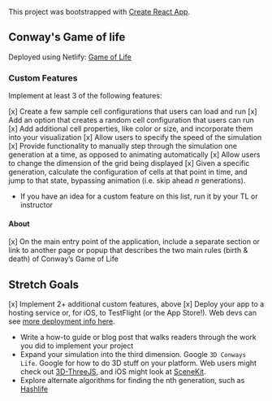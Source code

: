This project was bootstrapped with [Create React App](https://github.com/facebook/create-react-app).

## Conway's Game of life

Deployed using Netlify: [Game of Life](game-of-life-kyle.netlify.app)

### Custom Features

Implement at least 3 of the following features:

[x] Create a few sample cell configurations that users can load and run
[x] Add an option that creates a random cell configuration that users can
  run
[x] Add additional cell properties, like color or size, and incorporate
  them into your visualization
[x] Allow users to specify the speed of the simulation
[x] Provide functionality to manually step through the simulation one
  generation at a time, as opposed to animating automatically
[x] Allow users to change the dimension of the grid being displayed
[x] Given a specific generation, calculate the configuration of cells at
  that point in time, and jump to that state, bypassing animation (i.e.
  skip ahead _n_ generations).
* If you have an idea for a custom feature on this list, run it by your
  TL or instructor

#### About

[x] On the main entry point of the application, include a separate section
  or link to another page or popup that describes the two main rules
  (birth & death) of Conway’s Game of Life

## Stretch Goals

[x] Implement 2+ additional custom features, above
[x] Deploy your app to a hosting service or, for iOS, to TestFlight (or
  the App Store!). Web devs can see [more deployment info
  here](resources/web/deployment).
* Write a how-to guide or blog post that walks readers through the
  work you did to implement your project
* Expand your simulation into the third dimension. Google `3D Conways
  Life`. Google for how to do 3D stuff on your platform. Web users might
  check out [3D-ThreeJS](https://github.com/LambdaSchool/3D-ThreeJS),
  and iOS might look at [SceneKit](https://developer.apple.com/scenekit/).
* Explore alternate algorithms for finding the nth generation, such
  as [Hashlife](https://en.wikipedia.org/wiki/Hashlife)